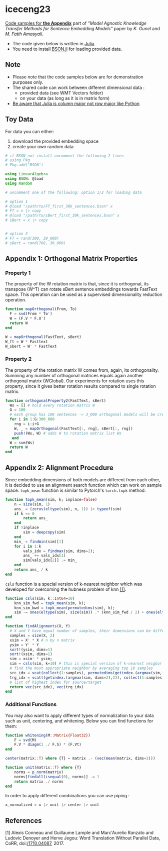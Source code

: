 # iceceng23
<ins>Code samples for **the Appendix</ins>** part of *"Model Agnostic Knowledge Transfer Methods for Sentence Embedding Models"* paper by *K. Gunel* and *M. Fatih Amasyali*.

- The code given below is written in [Julia](https://julialang.org/downloads/). 
- You need to install [BSON.jl](https://github.com/JuliaIO/BSON.jl) for loading provided data.

## Note 
- Please note that the code samples below are for demonstration purposes only.
- The shared code can work between different dimensional data :
  - provided data (see WMT Vectors folder)
  - on your data (as long as it is in matrix form)
- <ins>Be aware that Julia is column major not row major like Python</ins>


## Toy Data
For data you can either: 
1. download the provided embedding space
2. create your own random data 

```julia
# if BSON not install uncomment the following 2 lines
# using Pkg
# Pkg.add("BSON")

using LinearAlgebra
using BSON: @load
using Random

# uncomment one of the following: option 1/2 for loading data

# option 1
# @load "/path/to/FT_first_30k_sentences.bson" x
# FT = x |> copy 
# @load "/path/to/sBert_first_30k_sentences.bson" x
# sBert = x |> copy


# option 2
# FT = rand(300, 30_000)
# sBert = rand(768, 30_000)

```


## Appendix 1: Orthogonal Matrix Properties
### Property 1

The property of the W rotation matrix is that, since it is orthogonal, its transpose (W^T) can rotate sBert sentence embeddings towards FastText space. This operation can be used as a supervised dimensionality reduction operation.


```julia
function mapOrthogonal(From, To)
  F = svd(From * To') 
  W = (F.V * F.U')
  return W
end

W = mapOrthogonal(FastText, sBert)
W_ft = W * Fasttext
W_sbert = W' * FastText

```


### Property 2
The property of the rotation matrix W comes from, again, its orthogonality. Summing any number of orthogonal matrices equals again another orthogonal matrix (WGlobal). Our experiments for rotation uses this property, since it gives better rotation results compared to single rotation matrix.

```julia
function orthogonalProperty2(FastText, sBert)
  Ws = [] # hold every rotation matrix W
  G = 100
  # each group has 100 sentences -> 3_000 orthogonal models will be created
  for i in 1:G:300_000
    rng = i:i+G
    W, _ = mapOrthogonal(FastText[:, rng], sBert[:, rng])
    push!(Ws, W) # adds W to rotation matrix list Ws 
   end
  W = sum(Ws) 
  return W
end
```

## Appendix 2: Alignment Procedure
Since embedding dimensions of both models are different from each other, it is decided to use an alignment search function which can work on sample space.
```topk_mean``` function is similar to Pytorch's ```torch.topk``` method.

```julia
function topk_mean(sim, k; inplace=false)
    n = size(sim, 1)
    ans_ = (zeros(eltype(sim), n, 1)) |> typeof(sim)
    if k <= 0
        return ans_
    end
    if !inplace
        sim = deepcopy(sim)
    end
    min_ = findmin(sim)[1]
    for i in 1:k
        vals_idx = findmax(sim, dims=2);
        ans_ += vals_idx[1]
        sim[vals_idx[2]] .= min_
    end
    return ans_ / k
end
```

```csls``` function is a special version of k-nearest neighbor which was developed for overcoming the hubness problem of knn  [[1]](#1). 

```julia
function csls(sim; k::Int64=10)
    knn_sim_fwd = topk_mean(sim, k);
    knn_sim_bwd = topk_mean(permutedims(sim), k);
    sim -= ones(eltype(sim), size(sim)) .* (knn_sim_fwd / 2) + ones(eltype(sim), size(sim)) .* ((knn_sim_bwd / 2));
end
```



```julia
function findAlignments(X, Y)
  # X and Y have equal number of samples, their dimensions can be different
  samples = size(X, 2)
  xsim = X' * X # n by n matrix 
  ysim = Y' * Y
  sort!(ysim, dims=1)
  sort!(xsim, dims=1)
  sim = xsim' * ysim; 
  sim = csls(sim, k=10) # this is special version of k-nearest neigbor for overcoming hubness problem
  # find the most appropriate neighbor by averaging top 10 samples
  src_idx = vcat(collect(1:samples), permutedims(getindex.(argmax(sim, dims=1), 1)))
  trg_idx = vcat((getindex.(argmax(sim, dims=2),2)), collect(1:samples))
  # list of highest index for source/target
  return vec(src_idx), vec(trg_idx)
end
```
### Additional Functions
You may also want to apply different types of normalization to your data such as unit, centering, and whitening. Below you can find functions for them:

```julia
function whitening(M::Matrix{Float32})
    F = svd(M)
    F.V * diagm(1 ./ F.S) * (F.Vt)
end
```

```julia
center(matrix::T) where {T} = matrix .- (vec(mean(matrix, dims=2)))

function unit(matrix::T) where {T}
    norms = p_norm(matrix)
    norms[findall(isequal(0), norms)] .= 1
    return matrix ./ norms
end
```
In order to apply different combinations you can use piping : 

```julia
x_normalized = x |> unit |> center |> unit
```

## References

<a id="1">[1]</a> 
Alexis Conneau and Guillaume Lample and Marc'Aurelio Ranzato and Ludovic Denoyer and Herve Jegou: 
Word Translation Without Parallel Data, 
CoRR,
doi:[/1710.04087](https://doi.org/10.48550/arXiv.1710.04087),
2017.
